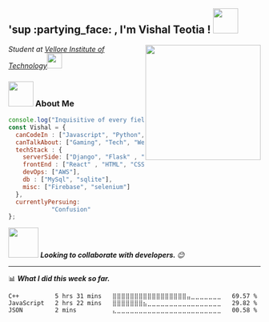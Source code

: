 <h2>	'sup :partying_face: , I'm Vishal Teotia ! <img src="https://cdn.iconscout.com/icon/premium/png-64-thumb/punjabi-man-dancing-2179787-1858756.png" width="50"></h2>
<img align='right' src="https://i.ibb.co/QFVPgm0/output-onlinegiftools.gif" width="230">
<p><em>Student at <a href="https://chennai.vit.ac.in/">Vellore Institute of Technology</a><img src="https://cdni.iconscout.com/illustration/premium/thumb/man-listening-music-2948564-2447331.png" width="30"> 
</em></p>

### <img src="https://cdni.iconscout.com/illustration/premium/thumb/rajput-man-is-showing-swag-2660609-2231732.png" width="50"> About Me 

```javascript
console.log("Inquisitive of every field")
const Vishal = {
  canCodeIn : ["Javascript", "Python", "C++", "C"],
  canTalkAbout: ["Gaming", "Tech", "Web Dev", "Solid Modeling"],
  techStack : {
    serverSide: ["Django", "Flask" , "Redux", "ExpressJS", "NodeJS"],
    frontEnd : ["React" , "HTML", "CSS"],
    devOps: ["AWS"],
    db : ["MySql", "sqlite"],
    misc: ["Firebase", "selenium"]
  },
  currentlyPersuing:
            "Confusion"
};
```

<img src="https://cdn3d.iconscout.com/3d/premium/thumb/business-deal-3597247-3010227.png" width="60"> <em><b>Looking to collaborate with developers. </b> 😊</em>

---

📊 <em><b>What I did this week so far. </b></em>

<!--START_SECTION:waka-->
```text
C++          5 hrs 31 mins   ⣿⣿⣿⣿⣿⣿⣿⣿⣿⣿⣿⣿⣿⣿⣿⣿⣿⣤⣀⣀⣀⣀⣀⣀⣀   69.57 % 
JavaScript   2 hrs 22 mins   ⣿⣿⣿⣿⣿⣿⣿⣦⣀⣀⣀⣀⣀⣀⣀⣀⣀⣀⣀⣀⣀⣀⣀⣀⣀   29.82 % 
JSON         2 mins          ⣄⣀⣀⣀⣀⣀⣀⣀⣀⣀⣀⣀⣀⣀⣀⣀⣀⣀⣀⣀⣀⣀⣀⣀⣀   00.58 % 
```
<!--END_SECTION:waka-->

